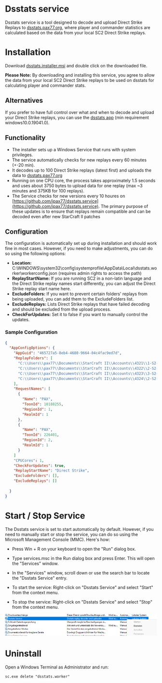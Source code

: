 
# Dsstats service

Dsstats service is a tool designed to decode and upload Direct Strike Replays to [dsstats.pax77.org](https://dsstats.pax77.org), where player and commander statistics are calculated based on the data from your local SC2 Direct Strike replays.

# Installation
Download [dsstats.installer.msi](https://github.com/ipax77/dsstats.service/releases/latest/download/dsstats.installer.msi) and double click on the downloaded file.

**Please Note:** By downloading and installing this service, you agree to allow the data from your local SC2 Direct Strike replays to be used on dsstats for calculating player and commander stats.

## Alternatives

If you prefer to have full control over what and when to decode and upload your Direct Strike replays, you can use the [dsstats app](https://github.com/ipax77/dsstats) (min requirement windows10.0.19041.0).

## Functionality

* The installer sets up a Windows Service that runs with system privileges.
* The service automatically checks for new replays every 60 minutes (+-20 min).
* It decodes up to 100 Direct Strike replays (latest first) and uploads the data to [dsstats.pax77.org](https://dsstats.pax77.org)
* Running on one CPU core, the process takes approximately 1.5 seconds and uses about 3750 bytes to upload data for one replay (max ~3 minutes and 375KB for 100 replays).
* The Service checks for new versions every 10 houres on [https://github.com/ipax77/dsstats.service](https://github.com/ipax77/dsstats.service). The primary purpose of these updates is to ensure that replays remain compatible and can be decoded even after new StarCraft II patches

## Configuration

The configuration is automatically set up during installation and should work fine in most cases. However, if you need to make adjustments, you can do so using the following options:
* **Location:** C:\WINDOWS\system32\config\systemprofile\AppData\Local\dsstats.worker\workerconfig.json (requires admin rights to access the path)
* **ReplayStartName:** If you are running SC2 in a non-latin language and the Direct Strike replay names start differently, you can adjust the Direct Strike replay start name here.
* **ExcludeFolders:** If you want to prevent certain folders' replays from being uploaded, you can add them to the ExcludeFolders list.
* **ExcludeReplays:** Lists Direct Strike replays that have failed decoding and should be excluded from the upload process.
* **CheckForUpdates:** Set it to false if you want to manually control the updates.

### Sample Configuration
```json
{
  "AppConfigOptions": {
    "AppGuid": "465727a5-8eb4-4680-9664-04c4fac9ed7d",
    "ReplayFolders": [
      "C:\\Users\\pax77\\Documents\\StarCraft II\\Accounts\\4321\\1-S2-1-1234\\Replays\\Multiplayer",
      "C:\\Users\\pax77\\Documents\\StarCraft II\\Accounts\\4322\\2-S2-1-1235\\Replays\\Multiplayer",
      "C:\\Users\\pax77\\Documents\\StarCraft II\\Accounts\\4323\\3-S2-1-1236\\Replays\\Multiplayer",
      "C:\\Users\\pax77\\Documents\\StarCraft II\\Accounts\\4324\\2-S2-1-1237\\Replays\\Multiplayer"
    ],
    "RequestNames": [
      {
        "Name": "PAX",
        "ToonId": 10188255,
        "RegionId": 1,
        "RealmId": 1
      },
      {
        "Name": "PAX",
        "ToonId": 226401,
        "RegionId": 2,
        "RealmId": 1
      }
    ]
    "CPUCores": 1,
    "CheckForUpdates": true,
    "ReplayStartName": "Direct Strike",
    "ExcludeFolders": [],
    "ExcludeReplays": []
  
  }
}
```

# Start / Stop Service

The Dsstats service is set to start automatically by default. However, if you need to manually start or stop the service, you can do so using the Microsoft Management Console (MMC). Here's how:

* Press Win + R on your keyboard to open the "Run" dialog box.

* Type services.msc in the Run dialog box and press Enter. This will open the "Services" window.

* In the "Services" window, scroll down or use the search bar to locate the "Dsstats Service" entry.

* To start the service: Right-click on "Dsstats Service" and select "Start" from the context menu.
* To stop the service: Right-click on "Dsstats Service" and select "Stop" from the context menu.

![stats](/images/service.png)

# Uninstall

Open a Windows Terminal as Administrator and run:
```shell
sc.exe delete "dsstats.worker"
```